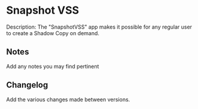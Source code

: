 Snapshot VSS
=============
Description: The "SnapshotVSS" app makes it possible for any regular user to create a Shadow Copy on demand.

Notes
----
Add any notes you may find pertinent 

Changelog
----
Add the various changes made between versions.
